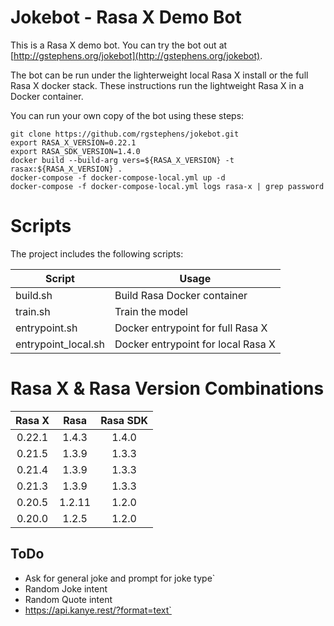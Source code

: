 # Jokebot - Rasa X Demo Bot

This is a Rasa X demo bot. You can try the bot out at [http://gstephens.org/jokebot](http://gstephens.org/jokebot).

The bot can be run under the lighterweight local Rasa X install or the full Rasa X docker stack. These instructions run the lightweight Rasa X in a Docker container.

You can run your own copy of the bot using these steps:

```
git clone https://github.com/rgstephens/jokebot.git
export RASA_X_VERSION=0.22.1
export RASA_SDK_VERSION=1.4.0
docker build --build-arg vers=${RASA_X_VERSION} -t rasax:${RASA_X_VERSION} .
docker-compose -f docker-compose-local.yml up -d
docker-compose -f docker-compose-local.yml logs rasa-x | grep password
```

# Scripts

The project includes the following scripts:

| Script              | Usage                              |
| ------------------- | ---------------------------------- |
| build.sh            | Build Rasa Docker container        |
| train.sh            | Train the model                    |
| entrypoint.sh       | Docker entrypoint for full Rasa X  |
| entrypoint_local.sh | Docker entrypoint for local Rasa X |

# Rasa X & Rasa Version Combinations

| Rasa X |  Rasa  | Rasa SDK |
| :----: | :----: | :------: |
| 0.22.1 | 1.4.3  |  1.4.0   |
| 0.21.5 | 1.3.9  |  1.3.3   |
| 0.21.4 | 1.3.9  |  1.3.3   |
| 0.21.3 | 1.3.9  |  1.3.3   |
| 0.20.5 | 1.2.11 |  1.2.0   |
| 0.20.0 | 1.2.5  |  1.2.0   |

## ToDo

* Ask for general joke and prompt for joke type`
* Random Joke intent
* Random Quote intent
* https://api.kanye.rest/?format=text`